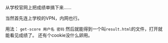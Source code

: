 从学校官网上把成绩单搞下来……

当然首先连上学校的VPN，内网也行。

用法：
` get-score 用户名 密码 `
然后就能得到一个叫`result.html`的文件，打开就能看见成绩了。
还有个cookie没什么卵用。
